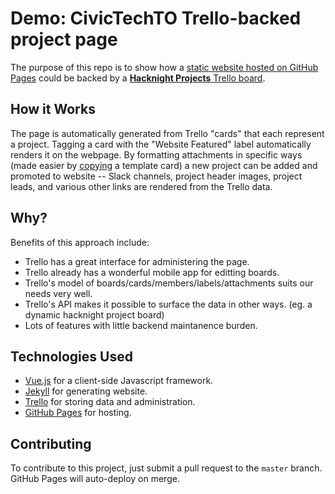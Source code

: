 # Demo: CivicTechTO Trello-backed project page

The purpose of this repo is to show how a [static website hosted on
GitHub Pages][website] could be backed by a [**Hacknight Projects** Trello
board][board].

## How it Works

The page is automatically generated from Trello "cards" that each
represent a project. Tagging a card with the "Website Featured" label
automatically renders it on the webpage. By formatting attachments in
specific ways (made easier by [copying][howto-copy] a template card) a
new project can be added and promoted to website -- Slack channels,
project header images, project leads, and various other links are
rendered from the Trello data.

## Why?

Benefits of this approach include:

* Trello has a great interface for administering the page.
* Trello already has a wonderful mobile app for editting boards.
* Trello's model of boards/cards/members/labels/attachments suits our
  needs very well.
* Trello's API makes it possible to surface the data in other ways. (eg.
  a dynamic hacknight project board)
* Lots of features with little backend maintanence burden.

## Technologies Used

* [Vue.js](https://vuejs.org/) for a client-side Javascript framework.
* [Jekyll](https://jekyllrb.com/) for generating website.
* [Trello](https://trello.com/about) for storing data and
  administration.
* [GitHub Pages](https://pages.github.com/) for hosting.

## Contributing

To contribute to this project, just submit a pull request to the
`master` branch. GitHub Pages will auto-deploy on merge.

<!-- Links -->

   [website]: https://civictechto.github.io/civictechto-trello-project-page-demo/
   [board]: https://trello.com/b/EVvNEGK5/hacknight-projects
   [howto-copy]: http://help.trello.com/article/802-copying-cards-lists-or-boards
